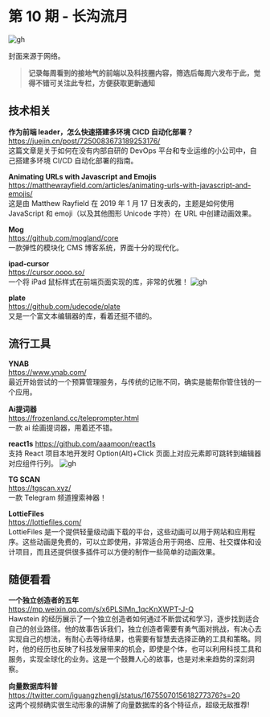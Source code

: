 # 第 10 期 - 长沟流月
![gh](https://cdn.jsdelivr.net/gh/BarryYangi/ObsStaticData@main/obsidian/16893859650003ygs2u.png)

封面来源于网络。

>**记录每周看到的接地气的前端以及科技圈内容，筛选后每周六发布于此，觉得不错可关注此专栏，方便获取更新通知**

## 技术相关
**作为前端 leader，怎么快速搭建多环境 CICD 自动化部署？** \
https://juejin.cn/post/7250083673189253176/ \
这篇文章是关于如何在没有内部自研的 DevOps 平台和专业运维的小公司中，自己搭建多环境 CI/CD 自动化部署的指南。

**Animating URLs with Javascript and Emojis** \
https://matthewrayfield.com/articles/animating-urls-with-javascript-and-emojis/ \
这是由 Matthew Rayfield 在 2019 年 1 月 17 日发表的，主题是如何使用 JavaScript 和 emoji（以及其他图形 Unicode 字符）在 URL 中创建动画效果。

**Mog** \
https://github.com/mogland/core \
一款弹性的模块化 CMS 博客系统，界面十分的现代化。

**ipad-cursor** \
https://cursor.oooo.so/ \
一个将 iPad 鼠标样式在前端页面实现的库，非常的优雅！
![gh](https://cdn.jsdelivr.net/gh/BarryYangi/ObsStaticData@main/obsidian/1689387289000ilqxme.gif)

**plate** \
https://github.com/udecode/plate \
又是一个富文本编辑器的库，看着还挺不错的。

## 流行工具
**YNAB** \
https://www.ynab.com/ \
最近开始尝试的一个预算管理服务，与传统的记账不同，确实是能帮你管住钱的一个应用。

**Ai提词器** \
https://frozenland.cc/teleprompter.html \
一款 ai 绘画提词器，用着还不错。

**react1s**
https://github.com/aaamoon/react1s \
支持 React 项目本地开发时 Option(Alt)+Click 页面上对应元素即可跳转到编辑器对应组件行列。
![gh](https://cdn.jsdelivr.net/gh/BarryYangi/ObsStaticData@main/obsidian/1689387745000phgid7.gif)

**TG SCAN** \
https://tgscan.xyz/ \
一款 Telegram 频道搜索神器！

**LottieFiles** \
https://lottiefiles.com/ \
LottieFiles 是一个提供轻量级动画下载的平台，这些动画可以用于网站和应用程序。这些动画是免费的，可以立即使用，非常适合用于网络、应用、社交媒体和设计项目，而且还提供很多插件可以方便的制作一些简单的动画效果。

## 随便看看
**一个独立创造者的五年** \
https://mp.weixin.qq.com/s/x6PLSIMn_1qcKnXWPT-J-Q \
Hawstein 的经历展示了一个独立创造者如何通过不断尝试和学习，逐步找到适合自己的创业路径。他的故事告诉我们，独立创造者需要有勇气面对挑战，有决心去实现自己的想法，有耐心去等待结果，也需要有智慧去选择正确的工具和策略。同时，他的经历也反映了科技发展带来的机会，即使是个体，也可以利用科技工具和服务，实现全球化的业务。这是一个鼓舞人心的故事，也是对未来趋势的深刻洞察。

**向量数据库科普** \
https://twitter.com/iguangzhengli/status/1675507015618277376?s=20 \
这两个视频确实很生动形象的讲解了向量数据库的各个特征点，超级无敌推荐!

